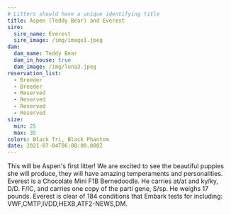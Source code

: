 ```yaml
---
# Litters should have a unique identifying title
title: Aspen (Teddy Bear) and Everest
sire:
  sire_name: Everest
  sire_image: /img/image1.jpeg
dam:
  dam_name: Teddy Bear
  dam_in_house: true
  dam_image: /img/luna3.jpeg
reservation_list:
  - Breeder
  - Breeder
  - Reserved
  - Reserved
  - Reserved
  - Reserved
size:
  min: 25
  max: 35
colors: Black Tri, Black Phantom
date: 2021-07-04T06:00:00.000Z
---
```

 This will be Aspen's first litter! We are excited to see the beautiful puppies she will produce, they will have amazing temperaments and personalities. Everest is a Chocolate Mini F1B Bernedoodle. He carries at/at and ky/ky, D/D. F/IC, and carries one copy of the parti gene, S/sp. He weighs 17 pounds. Everest is clear of 184 conditions that Embark tests for including: VWF,CMTP,IVDD,HEXB,ATF2-NEWS,DM.